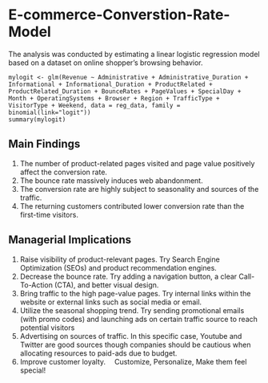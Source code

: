 # E-commerce-Converstion-Rate-Model

The analysis was conducted by estimating a linear logistic regression model based on a dataset on online shopper’s browsing behavior. 

```
mylogit <- glm(Revenue ~ Administrative + Administrative_Duration + Informational + Informational_Duration + ProductRelated + ProductRelated_Duration + BounceRates + PageValues + SpecialDay + Month + OperatingSystems + Browser + Region + TrafficType + VisitorType + Weekend, data = reg_data, family = binomial(link="logit"))
summary(mylogit)
```

## Main Findings
1. The number of product-related pages visited and page value positively affect the conversion rate. 
2. The bounce rate massively induces web abandonment. 
3. The conversion rate are highly subject to seasonality and sources of the traffic.
4. The returning customers contributed lower conversion rate than the first-time visitors. 

## Managerial Implications 
1. Raise visibility of product-relevant pages.
Try Search Engine Optimization (SEOs) and product recommendation engines.
2. Decrease the bounce rate.
Try adding a navigation button, a clear Call-To-Action (CTA), and better visual design.
3. Bring traffic to the high page-value pages.
Try internal links within the website or external links such as social media or email.
4. Utilize the seasonal shopping trend.
Try sending promotional emails (with promo codes) and launching ads on certain traffic source to reach potential visitors
5. Advertising on sources of traffic.
In this specific case, Youtube and Twitter are good sources though companies should be cautious when allocating resources to paid-ads due to budget.
6. Improve customer loyalty. 
Customize, Personalize, Make them feel special!

